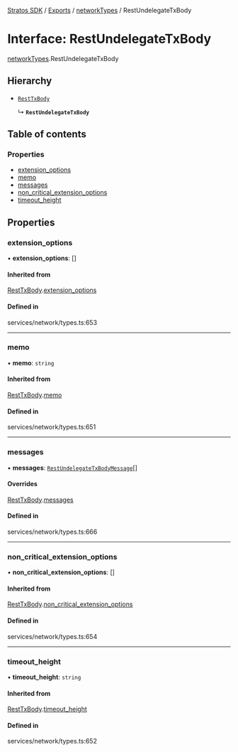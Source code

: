 [Stratos SDK](../README.md) / [Exports](../modules.md) / [networkTypes](../modules/networkTypes.md) / RestUndelegateTxBody

# Interface: RestUndelegateTxBody

[networkTypes](../modules/networkTypes.md).RestUndelegateTxBody

## Hierarchy

- [`RestTxBody`](networkTypes.RestTxBody.md)

  ↳ **`RestUndelegateTxBody`**

## Table of contents

### Properties

- [extension\_options](networkTypes.RestUndelegateTxBody.md#extension_options)
- [memo](networkTypes.RestUndelegateTxBody.md#memo)
- [messages](networkTypes.RestUndelegateTxBody.md#messages)
- [non\_critical\_extension\_options](networkTypes.RestUndelegateTxBody.md#non_critical_extension_options)
- [timeout\_height](networkTypes.RestUndelegateTxBody.md#timeout_height)

## Properties

### extension\_options

• **extension\_options**: []

#### Inherited from

[RestTxBody](networkTypes.RestTxBody.md).[extension_options](networkTypes.RestTxBody.md#extension_options)

#### Defined in

services/network/types.ts:653

___

### memo

• **memo**: `string`

#### Inherited from

[RestTxBody](networkTypes.RestTxBody.md).[memo](networkTypes.RestTxBody.md#memo)

#### Defined in

services/network/types.ts:651

___

### messages

• **messages**: [`RestUndelegateTxBodyMessage`](networkTypes.RestUndelegateTxBodyMessage.md)[]

#### Overrides

[RestTxBody](networkTypes.RestTxBody.md).[messages](networkTypes.RestTxBody.md#messages)

#### Defined in

services/network/types.ts:666

___

### non\_critical\_extension\_options

• **non\_critical\_extension\_options**: []

#### Inherited from

[RestTxBody](networkTypes.RestTxBody.md).[non_critical_extension_options](networkTypes.RestTxBody.md#non_critical_extension_options)

#### Defined in

services/network/types.ts:654

___

### timeout\_height

• **timeout\_height**: `string`

#### Inherited from

[RestTxBody](networkTypes.RestTxBody.md).[timeout_height](networkTypes.RestTxBody.md#timeout_height)

#### Defined in

services/network/types.ts:652
